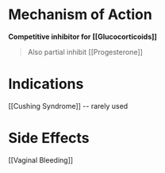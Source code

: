 # Mechanism of Action
**Competitive inhibitor for [[Glucocorticoids]]**
> Also partial inhibit [[Progesterone]]

# Indications
[[Cushing Syndrome]] -- rarely used

# Side Effects
[[Vaginal Bleeding]]